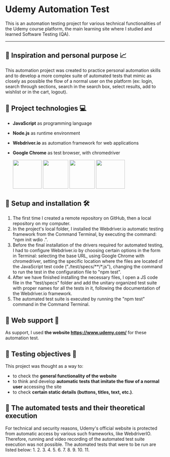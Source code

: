 # Udemy Automation Test
This is an automation testing project for various technical functionalities of the Udemy course platform, the main learning site where I studied and learned Software Testing (QA).



------



## :pushpin: Inspiration and personal purpose :chart_with_upwards_trend:
This automation project was created to practice personal automation skills and to develop a more complex suite of automated tests that mimic as closely as possible the flow of a normal user on the platform (ex: login, search through sections, search in the search box, select results, add to wishlist or in the cart, logout).







## :pushpin: Project technologies :computer:
+ **JavaScript** as programming language
+ **Node.js** as runtime environment
+ **Webdriver.io** as automation framework for web applications
+ **Google Chrome** as test browser, with chromedriver

    <a href= "https://developer.mozilla.org/en-US/docs/Web/JavaScript"><img src="https://user-images.githubusercontent.com/115346533/207126821-44c69b50-e31e-47cf-807d-360653372d09.png" width="91" height="91"></a>     <a href= "https://nodejs.org/en/docs/"><img src="https://user-images.githubusercontent.com/115346533/207125973-3188c005-11c9-4c49-ab8c-b71e5c58a5c4.png" width="80" height="91"></a>     <a href= "https://webdriver.io/"><img src="https://user-images.githubusercontent.com/115346533/207128580-5f3dd3bc-44f7-49dc-8cdb-a4991368536a.png" width="80" height="91"></a>     <a href = "https://www.google.com/chrome/?brand=YTUH&gclid=Cj0KCQiAnsqdBhCGARIsAAyjYjThEbMgK-Pyt6tXBBxBf9wk8TAD19OKn0FRnMlz45Ul0fZ5ogPb9gEaAjOhEALw_wcB&gclsrc=aw.ds"><img src="https://user-images.githubusercontent.com/115346533/208242996-fae0e828-b968-45cd-ab0c-1a73c9825b65.png" width="91" height="91"></a>
    
    
    
    
   
   
## :pushpin: Setup and installation :hammer_and_wrench:	
1. The first time I created a remote repository on GitHub, then a local repository on my computer.
2. In the project's local folder, I installed the Webdriver.io automatic testing framework from the Command Terminal, by executing the command: "npm init wdio .".
3. Before the final installation of the drivers required for automated testing, I had to configure Webdriver.io by choosing certain options in the form in Terminal: selecting the base URL, using Google Chrome with chromedriver, setting the specific location where the files are located of the JavaScript test code ("./test/specs/**/*.js"), changing the command to run the test in the configuration file to "npm test".
4. After we have finished installing the necessary files, I open a JS code file in the "test/specs" folder and add the unitary organized test suite with proper names for all the tests in it, following the documentation of the Webdriver.io framework.
5. The automated test suite is executed by running the "npm test" command in the Command Terminal.






## :pushpin: Web support :link:
As support, I used **the website https://www.udemy.com/** for these automation test.






## :pushpin: Testing objectives :microscope:
This project was thought as a way to:
+ to check the **general functionality of the website**
+ to think and develop **automatic tests that imitate the flow of a normal user** accessing the site
+ to check **certain static details (buttons, titles, text, etc.)**.






## :pushpin: The automated tests and their theoretical execution 
For technical and security reasons, Udemy's official website is protected from automatic access by various such frameworks, like WebdriverIO.
Therefore, running and video recording of the automated test suite execution was not possible. The automated tests that were to be run are listed below:
1. 
2.
3.
4.
5.
6.
7.
8.
9.
10.
11.










